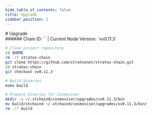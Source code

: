 ```yaml
---
hide_table_of_contents: false
title: Upgrade
sidebar_position: 2
---
```


<div class="h1-with-icon icon-stratos">
# Upgrade
</div>
###### Chain ID: `` | Current Node Version: `vv0.11.3`

```bash
# Clone project repository
cd $HOME
rm -rf stratos-chain
git clone https://github.com/stratosnet/stratos-chain.git
cd stratos-chain
git checkout vv0.11.3

# Build binaries
make build

# Prepare binaries for Cosmovisor
mkdir -p ~/.stchaind/cosmovisor/upgrades/vv0.11.3/bin
mv build/stchaind ~/.stchaind/cosmovisor/upgrades/vv0.11.3/bin/
rm -rf build
```